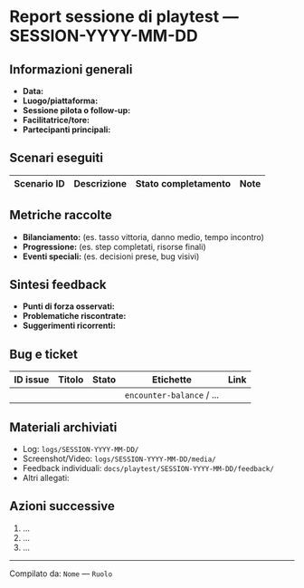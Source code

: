 # Report sessione di playtest — SESSION-YYYY-MM-DD

## Informazioni generali
- **Data:**
- **Luogo/piattaforma:**
- **Sessione pilota o follow-up:**
- **Facilitatrice/tore:**
- **Partecipanti principali:**

## Scenari eseguiti
| Scenario ID | Descrizione | Stato completamento | Note |
| --- | --- | --- | --- |

## Metriche raccolte
- **Bilanciamento:** (es. tasso vittoria, danno medio, tempo incontro)
- **Progressione:** (es. step completati, risorse finali)
- **Eventi speciali:** (es. decisioni prese, bug visivi)

## Sintesi feedback
- **Punti di forza osservati:**
- **Problematiche riscontrate:**
- **Suggerimenti ricorrenti:**

## Bug e ticket
| ID issue | Titolo | Stato | Etichette | Link |
| --- | --- | --- | --- | --- |
| | | | `encounter-balance` / ... | |

## Materiali archiviati
- Log: `logs/SESSION-YYYY-MM-DD/`
- Screenshot/Video: `logs/SESSION-YYYY-MM-DD/media/`
- Feedback individuali: `docs/playtest/SESSION-YYYY-MM-DD/feedback/`
- Altri allegati:

## Azioni successive
1. ...
2. ...
3. ...

---
Compilato da: `Nome` — `Ruolo`
